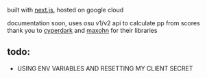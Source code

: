 built with [next.js](https://nextjs.org), hosted on google cloud

documentation soon, uses osu v1/v2 api to calculate pp from scores \
thank you to [cyperdark](https://github.com/cyperdark/osu-api-extended) and [maxohn](https://github.com/MaxOhn/rosu-pp) for their libraries 
## todo: 
- USING ENV VARIABLES AND RESETTING MY CLIENT SECRET
